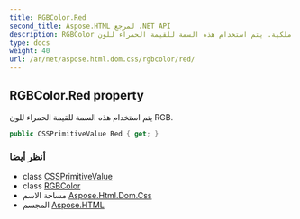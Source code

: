 ```yaml
---
title: RGBColor.Red
second_title: Aspose.HTML لمرجع .NET API
description: RGBColor ملكية. يتم استخدام هذه السمة للقيمة الحمراء للون RGB.
type: docs
weight: 40
url: /ar/net/aspose.html.dom.css/rgbcolor/red/
---
```

## RGBColor.Red property

يتم استخدام هذه السمة للقيمة الحمراء للون RGB.

```csharp
public CSSPrimitiveValue Red { get; }
```

### أنظر أيضا

* class [CSSPrimitiveValue](../../cssprimitivevalue/)
* class [RGBColor](../)
* مساحة الاسم [Aspose.Html.Dom.Css](../../rgbcolor/)
* المجسم [Aspose.HTML](../../../)



